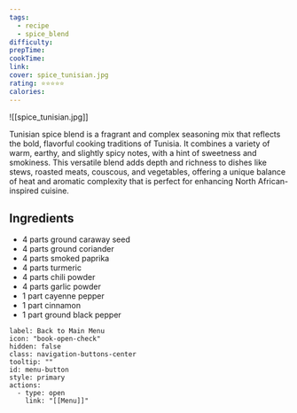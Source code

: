 ```yaml
---
tags:
  - recipe
  - spice_blend
difficulty: 
prepTime: 
cookTime: 
link: 
cover: spice_tunisian.jpg
rating: ⭐️⭐️⭐️⭐️⭐️
calories:
---
```


![[spice_tunisian.jpg]]

Tunisian spice blend is a fragrant and complex seasoning mix that reflects the bold, flavorful cooking traditions of Tunisia. It combines a variety of warm, earthy, and slightly spicy notes, with a hint of sweetness and smokiness. This versatile blend adds depth and richness to dishes like stews, roasted meats, couscous, and vegetables, offering a unique balance of heat and aromatic complexity that is perfect for enhancing North African-inspired cuisine.

## Ingredients
- 4 parts ground caraway seed
- 4 parts ground coriander
- 4 parts smoked paprika
- 4 parts turmeric
- 4 parts chili powder
- 4 parts garlic powder
- 1 part cayenne pepper
- 1 part cinnamon
- 1 part ground black pepper



```meta-bind-button
label: Back to Main Menu
icon: "book-open-check"
hidden: false
class: navigation-buttons-center
tooltip: ""
id: menu-button
style: primary
actions:
  - type: open
    link: "[[Menu]]"

```
 
